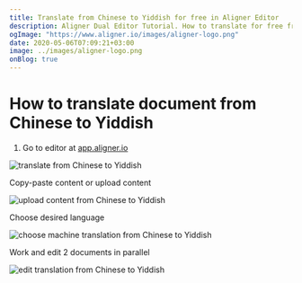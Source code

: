 ```yaml
---
title: Translate from Chinese to Yiddish for free in Aligner Editor
description: Aligner Dual Editor Tutorial. How to translate for free from Chinese to Yiddish. Aligner is multilingual document management platform. 
ogImage: "https://www.aligner.io/images/aligner-logo.png"
date: 2020-05-06T07:09:21+03:00
image: ../images/aligner-logo.png
onBlog: true
---
```


# How to translate document from Chinese to Yiddish

1. Go to editor at [app.aligner.io](https://app.aligner.io "Aligner App web page")

![translate from Chinese to Yiddish](../aligner-blank-editor.png "translate from Chinese to Yiddish")

Copy-paste content or upload content

![upload content from Chinese to Yiddish](../aligner-uploaded-document.png "upload content from Chinese to Yiddish")

Choose desired language

![choose machine translation from Chinese to Yiddish](../aligner-language-dropdown.png "choose machine translation from Chinese to Yiddish")

Work and edit 2 documents in parallel

![edit translation from Chinese to Yiddish](../aligner-double-sitded-editor.png "edit translation from Chinese to Yiddish")

